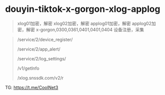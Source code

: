 # douyin-tiktok-x-gorgon-xlog-applog
> xlog01加密，解密
> xlog02加密，解密
> applog01加密，解密
> applog02加密，解密
> x-gorgon,0300,0361,0401,0401,0404
> 设备注册，采集

> /service/2/device_register/
> 
> /service/2/app_alert/
> 
> /service/2/log_settings/
> 
> /v1/getInfo
> 
> /xlog.snssdk.com/v2/r



TG: https://t.me/CoolNet3
